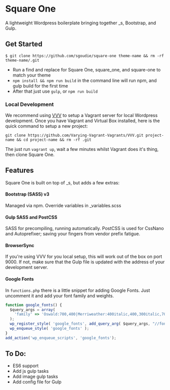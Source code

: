 # Square One

A lightweight Wordpress boilerplate bringing together _s, Bootstrap, and Gulp.

## Get Started

`$ git clone https://github.com/sgoudie/square-one theme-name && rm -rf theme-name/.git`

- Run a find and replace for Square One, square_one, and square-one to match your theme
- `npm install && npm run build` in the command line will run npm, and gulp build for the first time
- After that just use `gulp`, or `npm run build`

### Local Development
We recommend using [VVV](https://github.com/Varying-Vagrant-Vagrants/VVV.git) to setup a Vagrant server for local Wordpress development. Once you have Vagrant and Virtual Box installed, here is the quick command to setup a new project:

`git clone https://github.com/Varying-Vagrant-Vagrants/VVV.git project-name && cd project-name && rm -rf .git`

The just run `vagrant up`, wait a few minutes whilst Vagrant does it's thing, then clone Square One.

## Features

Square One is built on top of _s, but adds a few extras:

#### Bootstrap (SASS) v3
Managed via npm. Override variables in _variables.scss

#### Gulp SASS and PostCSS
SASS for precompiling, running automatically. PostCSS is used for CssNano and Autoprefixer; saving your fingers from vendor prefix fatigue.

#### BrowserSync
If you're using VVV for you local setup, this will work out of the box on port 9000. If not, make sure that the Gulp file is updated with the address of your development server.

#### Google Fonts
In `functions.php` there is a little snippet for adding Google Fonts. Just uncomment it and add your font family and weights.

```js
function google_fonts() {
  $query_args = array(
    'family' => 'Oswald:700,400|Merriweather:400italic,400,300italic,700'
  );
  wp_register_style( 'google_fonts', add_query_arg( $query_args, "//fonts.googleapis.com/css" ), array(), null );
  wp_enqueue_style( 'google_fonts' );
}
add_action('wp_enqueue_scripts', 'google_fonts');
```

## To Do:
- ES6 support
- Add js gulp tasks
- Add image gulp tasks
- Add config file for Gulp
